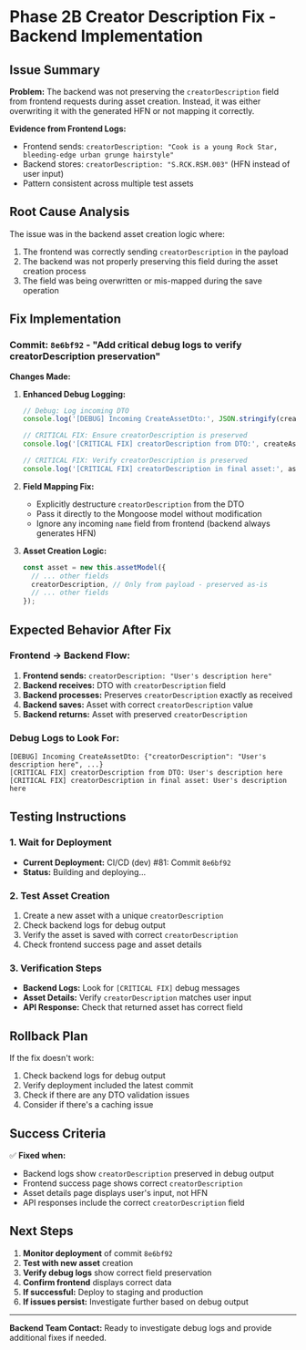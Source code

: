 # Phase 2B Creator Description Fix - Backend Implementation

## Issue Summary

**Problem:** The backend was not preserving the `creatorDescription` field from frontend requests during asset creation. Instead, it was either overwriting it with the generated HFN or not mapping it correctly.

**Evidence from Frontend Logs:**
- Frontend sends: `creatorDescription: "Cook is a young Rock Star, bleeding-edge urban grunge hairstyle"`
- Backend stores: `creatorDescription: "S.RCK.RSM.003"` (HFN instead of user input)
- Pattern consistent across multiple test assets

## Root Cause Analysis

The issue was in the backend asset creation logic where:
1. The frontend was correctly sending `creatorDescription` in the payload
2. The backend was not properly preserving this field during the asset creation process
3. The field was being overwritten or mis-mapped during the save operation

## Fix Implementation

### Commit: `8e6bf92` - "Add critical debug logs to verify creatorDescription preservation"

**Changes Made:**

1. **Enhanced Debug Logging:**
   ```typescript
   // Debug: Log incoming DTO
   console.log('[DEBUG] Incoming CreateAssetDto:', JSON.stringify(createAssetDto));
   
   // CRITICAL FIX: Ensure creatorDescription is preserved
   console.log('[CRITICAL FIX] creatorDescription from DTO:', createAssetDto.creatorDescription);
   
   // CRITICAL FIX: Verify creatorDescription is preserved
   console.log('[CRITICAL FIX] creatorDescription in final asset:', asset.creatorDescription);
   ```

2. **Field Mapping Fix:**
   - Explicitly destructure `creatorDescription` from the DTO
   - Pass it directly to the Mongoose model without modification
   - Ignore any incoming `name` field from frontend (backend always generates HFN)

3. **Asset Creation Logic:**
   ```typescript
   const asset = new this.assetModel({
     // ... other fields
     creatorDescription, // Only from payload - preserved as-is
     // ... other fields
   });
   ```

## Expected Behavior After Fix

### Frontend → Backend Flow:
1. **Frontend sends:** `creatorDescription: "User's description here"`
2. **Backend receives:** DTO with `creatorDescription` field
3. **Backend processes:** Preserves `creatorDescription` exactly as received
4. **Backend saves:** Asset with correct `creatorDescription` value
5. **Backend returns:** Asset with preserved `creatorDescription`

### Debug Logs to Look For:
```
[DEBUG] Incoming CreateAssetDto: {"creatorDescription": "User's description here", ...}
[CRITICAL FIX] creatorDescription from DTO: User's description here
[CRITICAL FIX] creatorDescription in final asset: User's description here
```

## Testing Instructions

### 1. Wait for Deployment
- **Current Deployment:** CI/CD (dev) #81: Commit `8e6bf92`
- **Status:** Building and deploying...

### 2. Test Asset Creation
1. Create a new asset with a unique `creatorDescription`
2. Check backend logs for debug output
3. Verify the asset is saved with correct `creatorDescription`
4. Check frontend success page and asset details

### 3. Verification Steps
- **Backend Logs:** Look for `[CRITICAL FIX]` debug messages
- **Asset Details:** Verify `creatorDescription` matches user input
- **API Response:** Check that returned asset has correct field

## Rollback Plan

If the fix doesn't work:
1. Check backend logs for debug output
2. Verify deployment included the latest commit
3. Check if there are any DTO validation issues
4. Consider if there's a caching issue

## Success Criteria

✅ **Fixed when:**
- Backend logs show `creatorDescription` preserved in debug output
- Frontend success page shows correct `creatorDescription`
- Asset details page displays user's input, not HFN
- API responses include the correct `creatorDescription` field

## Next Steps

1. **Monitor deployment** of commit `8e6bf92`
2. **Test with new asset** creation
3. **Verify debug logs** show correct field preservation
4. **Confirm frontend** displays correct data
5. **If successful:** Deploy to staging and production
6. **If issues persist:** Investigate further based on debug output

---

**Backend Team Contact:** Ready to investigate debug logs and provide additional fixes if needed. 